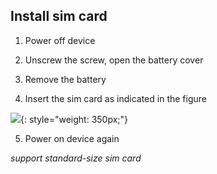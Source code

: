 ## Install sim card

 1. Power off device
 
 2. Unscrew the screw, open the battery cover
 
 3. Remove the battery
 
 4. Insert the sim card as indicated in the figure
 
 ![](images/battery-1.jpg){: style="weight: 350px;"}
 
 5. Power on device again


 *support standard-size sim card*
